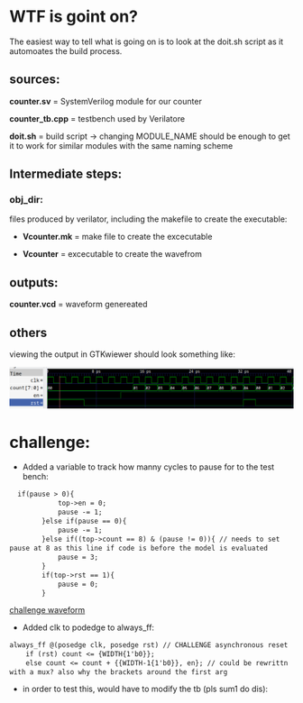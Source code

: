 # WTF is goint on?
The easiest way to tell what is going on is to look at the doit.sh script as it automoates the build process.

## sources:
**counter.sv** = SystemVerilog module for our counter

**counter_tb.cpp** = testbench used by Verilatore

**doit.sh** = build script -> changing MODULE_NAME should be enough to get it to work for similar modules with the same naming scheme

## Intermediate steps:
### obj_dir:
files produced by verilator, including the makefile to create the executable:

* **Vcounter.mk** = make file to create the excecutable

* **Vcounter** = excecutable to create the wavefrom

## outputs:
**counter.vcd** = waveform genereated

## others

viewing the output in GTKwiewer should look something like:

![wavefrom](images/waveform)

# challenge:
* Added a variable to track how manny cycles to pause for to the test bench:
```
  if(pause > 0){
            top->en = 0;
            pause -= 1;
        }else if(pause == 0){
            pause -= 1;
        }else if((top->count == 8) & (pause != 0)){ // needs to set pause at 8 as this line if code is before the model is evaluated
            pause = 3;
        }
        if(top->rst == 1){
            pause = 0;
        }
```
[challenge waveform](images/challenge1)
* Added clk to podedge to always_ff:
```
always_ff @(posedge clk, posedge rst) // CHALLENGE asynchronous reset
    if (rst) count <= {WIDTH{1'b0}};
    else count <= count + {{WIDTH-1{1'b0}}, en}; // could be rewrittn with a mux? also why the brackets around the first arg
```
* in order to test this, would have to modify the tb (pls sum1 do dis):
